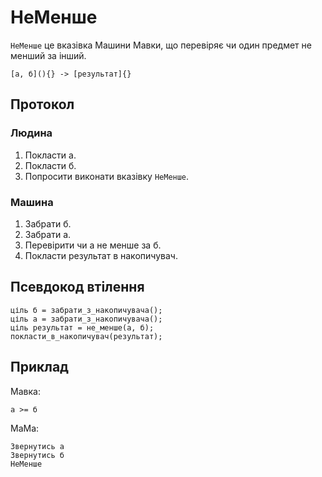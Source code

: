 # НеМенше

`НеМенше` <keyword>це</keyword> вказівка <subject>Машини Мавки</subject>, що перевіряє чи один предмет не менший за інший.

```
[а, б](){} -> [результат]{}
```

## Протокол

### Людина

1. Покласти а.
2. Покласти б.
3. Попросити виконати вказівку `НеМенше`.

### Машина

1. Забрати б.
2. Забрати а.
3. Перевірити чи а не менше за б.
4. Покласти результат в накопичувач.

## Псевдокод втілення

```ціль
ціль б = забрати_з_накопичувача();
ціль а = забрати_з_накопичувача();
ціль результат = не_менше(а, б);
покласти_в_накопичувач(результат);
```

## Приклад

<subject>Мавка</subject>:

```мавка
а >= б
```

<subject>МаМа</subject>:

```мама
Звернутись а
Звернутись б
НеМенше
```